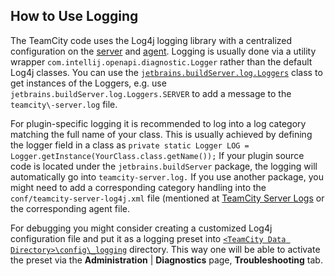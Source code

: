 [//]: # (title: Plugin Development FAQ)
[//]: # (auxiliary-id: Plugin+Development+FAQ.html)



## How to Use Logging

The TeamCity code uses the Log4j logging library with a centralized configuration on the [server](https://www.jetbrains.com/help/teamcity/?teamcity-server-logs) and [agent](https://www.jetbrains.com/help/teamcity/?viewing-build-agent-logs). Logging is usually done via a utility wrapper `com.intellij.openapi.diagnostic.Logger` rather than the default Log4j classes. You can use the [`jetbrains.buildServer.log.Loggers`](http://javadoc.jetbrains.net/teamcity/openapi/current/jetbrains/buildServer/log/Loggers.html) class to get instances of the Loggers, e.g. use `jetbrains.buildServer.log.Loggers.SERVER` to add a message to the `teamcity\-server.log` file.

For plugin\-specific logging it is recommended to log into a log category matching the full name of your class. This is usually achieved by defining the logger field in a class as `private static Logger LOG = Logger.getInstance(YourClass.class.getName());` If your plugin source code is located under the `jetbrains.buildServer` package, the logging will automatically go into `teamcity-server.log.` If you use another package, you might need to add a corresponding category handling into the `conf/teamcity-server-log4j.xml` file (mentioned at [TeamCity Server Logs](https://www.jetbrains.com/help/teamcity/?teamcity-server-logs) or the corresponding agent file.

For debugging you might consider creating a customized Log4j configuration file and put it as a logging preset into [`<TeamCity Data Directory>\config\_logging`](https://www.jetbrains.com/help/teamcity/?teamcity-server-logs) directory. This way one will be able to activate the preset via the __Administration__ | __Diagnostics__ page, __Troubleshooting__ tab.


[//]: # (See "Plugin Development FAQd251e83.txt" for more information.)    



